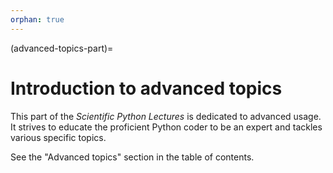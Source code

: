 ```yaml
---
orphan: true
---
```


(advanced-topics-part)=

# Introduction to advanced topics

This part of the _Scientific Python Lectures_ is dedicated to advanced usage.
It strives to educate the proficient Python coder to be an expert and
tackles various specific topics.

See the "Advanced topics" section in the table of contents.
